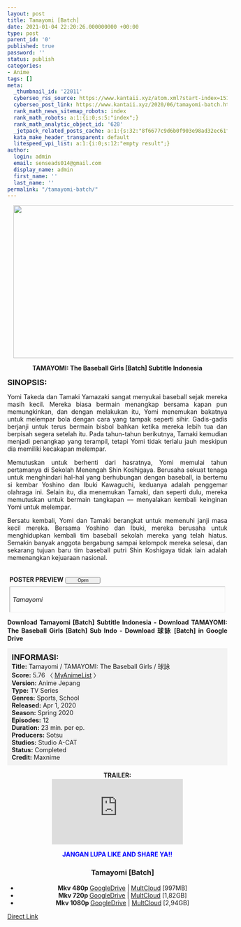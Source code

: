 ```yaml
---
layout: post
title: Tamayomi [Batch]
date: 2021-01-04 22:20:26.000000000 +00:00
type: post
parent_id: '0'
published: true
password: ''
status: publish
categories:
- Anime
tags: []
meta:
  _thumbnail_id: '22011'
  cyberseo_rss_source: https://www.kantaii.xyz/atom.xml?start-index=151&max-results=150
  cyberseo_post_link: https://www.kantaii.xyz/2020/06/tamayomi-batch.html
  rank_math_news_sitemap_robots: index
  rank_math_robots: a:1:{i:0;s:5:"index";}
  rank_math_analytic_object_id: '628'
  _jetpack_related_posts_cache: a:1:{s:32:"8f6677c9d6b0f903e98ad32ec61f8deb";a:2:{s:7:"expires";i:1657350256;s:7:"payload";a:0:{}}}
  kata_make_header_transparent: default
  litespeed_vpi_list: a:1:{i:0;s:12:"empty result";}
author:
  login: admin
  email: senseads014@gmail.com
  display_name: admin
  first_name: ''
  last_name: ''
permalink: "/tamayomi-batch/"
---
```

<div class="separator" style="clear: both; text-align: center;"><a href="https://1.bp.blogspot.com/-4SbVsmwLGsA/XvfFW25KztI/AAAAAAAAC00/DySZw--4yX8-EM5N2enIfOGxGWapX3PNACLcBGAsYHQ/s1600/Tamayomi%2Ba.jpg" style="margin-left: 1em; margin-right: 1em;"><img border="0" data-original-height="878" data-original-width="1600" height="350" src="{{ site.baseurl }}/assets/2021/01/Tamayomi%2Ba.jpg" width="640" /></a></div>
<p>
<div style="text-align: center;"><b>TAMAYOMI: The Baseball Girls [Batch] Subtitle Indonesia</b></div>
<p><b><span style="font-size: large;">SINOPSIS:</span></b>
<div style="text-align: justify;">Yomi Takeda dan Tamaki Yamazaki sangat menyukai baseball sejak mereka masih kecil. Mereka biasa bermain menangkap bersama kapan pun memungkinkan, dan dengan melakukan itu, Yomi menemukan bakatnya untuk melempar bola dengan cara yang tampak seperti sihir. Gadis-gadis berjanji untuk terus bermain bisbol bahkan ketika mereka lebih tua dan berpisah segera setelah itu. Pada tahun-tahun berikutnya, Tamaki kemudian menjadi penangkap yang terampil, tetapi Yomi tidak terlalu jauh meskipun dia memiliki kecakapan melempar.</p>
<p>Memutuskan untuk berhenti dari hasratnya, Yomi memulai tahun pertamanya di Sekolah Menengah Shin Koshigaya. Berusaha sekuat tenaga untuk menghindari hal-hal yang berhubungan dengan baseball, ia bertemu si kembar Yoshino dan Ibuki Kawaguchi, keduanya adalah penggemar olahraga ini. Selain itu, dia menemukan Tamaki, dan seperti dulu, mereka memutuskan untuk bermain tangkapan — menyalakan kembali keinginan Yomi untuk melempar.</p>
<p>Bersatu kembali, Yomi dan Tamaki berangkat untuk memenuhi janji masa kecil mereka. Bersama Yoshino dan Ibuki, mereka berusaha untuk menghidupkan kembali tim baseball sekolah mereka yang telah hiatus. Semakin banyak anggota bergabung sampai kelompok mereka selesai, dan sekarang tujuan baru tim baseball putri Shin Koshigaya tidak lain adalah memenangkan kejuaraan nasional.</p>
<p><a name="more"></a>
<div>
<div style="margin: 5px;">
<div class="smallfont" style="margin-bottom: 2px;"><span style="font-weight: bold;"><br />POSTER PREVIEW</span><input onclick="if (this.parentNode.parentNode.getElementsByTagName('div')[1].getElementsByTagName('div')[0].style.display != '') { this.parentNode.parentNode.getElementsByTagName('div')[1].getElementsByTagName('div')[0].style.display = ''; this.innerText = ''; this.value = ' Close..'; } else { this.parentNode.parentNode.getElementsByTagName('div')[1].getElementsByTagName('div')[0].style.display = 'none'; this.innerText = ''; this.value = ' Clik Here'; }" style="font-size: 10px; margin: 5px; padding: 0px; width: 80px;" type="button" value="Open" /></div>
<div class="alt2" style="border: 1px inset; margin: 0px; padding: 6px;">
<div style="display: none;">
<div class="separator" style="clear: both; text-align: center;"><a href="https://1.bp.blogspot.com/-zRPB6miSxqU/XvfFqcG9ulI/AAAAAAAAC08/VAdEdxUByYg5uLI4JA8nEcEM5Nf5zO5SQCLcBGAsYHQ/s1600/Tamayomi%2Bb.jpg" style="margin-left: 1em; margin-right: 1em;"><img border="0" data-original-height="1200" data-original-width="630" height="640" src="{{ site.baseurl }}/assets/2021/01/Tamayomi%2Bb.jpg" width="336" /></a></div>
</div>
<p><em>Tamayomi</em></div>
</div>
</div>
<p><b>Download Tamayomi [Batch] Subtitle Indonesia - Download TAMAYOMI: The Baseball Girls [Batch] Sub Indo - Download 球詠 [Batch] in Google Drive</b></div>
<p>
<div style="background-color: #f3f3f3; padding: 10px; text-align: left;"><b><span style="font-size: large;">INFORMASI:</span></b><br /><b>Title:</b> Tamayomi / TAMAYOMI: The Baseball Girls / 球詠<br /><b>Score:</b> 5.76 〈 <a href="https://myanimelist.net/anime/39966/Tamayomi?q=tamayomi" target="_blank" rel="noopener">MyAnimeList</a> 〉<br /><b>Version:</b> Anime Jepang<br /><b>Type:</b> TV Series<br /><b>Genres:</b> Sports, School<br /><b>Released:</b> Apr 1, 2020<br /><b>Season:</b> Spring 2020<br /><b>Episodes:</b> 12<br /><b>Duration:</b> 23 min. per ep.<br /><b>Producers:</b> Sotsu<br /><b>Studios:</b> Studio A-CAT<br /><b>Status:</b> Completed<br /><b>Credit:</b> Maxnime</div>
<p>
<div style="text-align: center;"><b>TRAILER:</b></div>
<div style="text-align: center;"></div>
<div style="text-align: center;">
<div class="videoyoutube">
<div class="video-responsive"><iframe allowfullscreen="1" class="embedded-video-large" frameborder="0" src="https://www.youtube.com/embed/IW68UIYPjWk?rel=0"></iframe></div>
</div>
<p>
<div style="text-align: center;"><b><span style="color: blue;">JANGAN LUPA LIKE AND SHARE YA!!</span></b></div>
<div class="dl">
<ul />
<h3 style="text-align: center;">Tamayomi [Batch]</h3>
<li style="text-align: center;"><b>Mkv 480p </b><a href="https://semawur.com/ksn4omoT" target="_blank" rel="noopener">GoogleDrive</a> | <a href="https://apk.miuiku.com/0Tt2oyd" target="_blank" rel="noopener">MultCloud</a> [997MB]</li>
<li style="text-align: center;"><b>Mkv 720p </b><a href="https://semawur.com/xYPs0kuY5NE" target="_blank" rel="noopener">GoogleDrive</a> | <a href="https://apk.miuiku.com/oE1j" target="_blank" rel="noopener">MultCloud</a> [1,82GB]</li>
<li style="text-align: center;"><b>Mkv 1080p </b><a href="https://semawur.com/ujdveikY5g1" target="_blank" rel="noopener">GoogleDrive</a> | <a href="https://apk.miuiku.com/sRhh" target="_blank" rel="noopener">MultCloud</a> [2,94GB]</li>
</div>
</div>
<link rel="stylesheet" href="https://cdnjs.cloudflare.com/ajax/libs/font-awesome/4.7.0/css/font-awesome.min.css" />
<div class="divbtn"> <a href="https://handymansurrender.com/fihup8buzv?key=94550f7ce39444073321dde3b8782f97" class="btn"><i class="fa fa-download"></i> Direct Link</a> </div>
